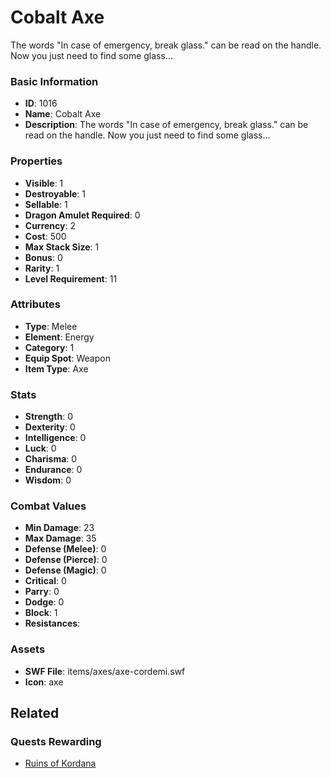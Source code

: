 # Cobalt Axe

The words "In case of emergency, break glass." can be read on the handle. Now you just need to find some glass...

### Basic Information

- **ID**: 1016
- **Name**: Cobalt Axe
- **Description**: The words &quot;In case of emergency, break glass.&quot; can be read on the handle. Now you just need to find some glass...

### Properties

- **Visible**: 1
- **Destroyable**: 1
- **Sellable**: 1
- **Dragon Amulet Required**: 0
- **Currency**: 2
- **Cost**: 500
- **Max Stack Size**: 1
- **Bonus**: 0
- **Rarity**: 1
- **Level Requirement**: 11

### Attributes

- **Type**: Melee
- **Element**: Energy
- **Category**: 1
- **Equip Spot**: Weapon
- **Item Type**: Axe

### Stats

- **Strength**: 0
- **Dexterity**: 0
- **Intelligence**: 0
- **Luck**: 0
- **Charisma**: 0
- **Endurance**: 0
- **Wisdom**: 0

### Combat Values

- **Min Damage**: 23
- **Max Damage**: 35
- **Defense (Melee)**: 0
- **Defense (Pierce)**: 0
- **Defense (Magic)**: 0
- **Critical**: 0
- **Parry**: 0
- **Dodge**: 0
- **Block**: 1
- **Resistances**: 

### Assets

- **SWF File**: items/axes/axe-cordemi.swf
- **Icon**: axe

## Related

### Quests Rewarding

- [Ruins of Kordana](../quests/151-ruins-of-kordana.md)

